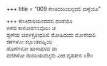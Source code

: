 +++
title = "009 ಕೆಣಕಿದುರಿಯನ್ದದಲಿ ದಣ್ಡೆಯೊ"

+++
ಕೆಣಕಿದುರಿಯಂದದಲಿ ದಂಡೆಯೊ  
ಳಣೆದ ಕಾಳೋರಗನವೊಲು ಚ  
ಡ್ಡಣೆಯ ಚಪಳಕ್ರೋಧಶಿಖಿ ಮೋಹಿದುದು ಮೋರೆಯಲಿ  
ಕಣೆಗಳೋ ಕಲ್ಪಾಂತವಹ್ನಿಯ  
ಡೊಣೆಗಳೋ ಹಾಳಾಹಳದ ಡಾ  
ವಣಿಗಳೋ ನಾವರಿಯೆವೆಚ್ಚನು ವೀರ ವೃಷಸೇನ       ॥9॥